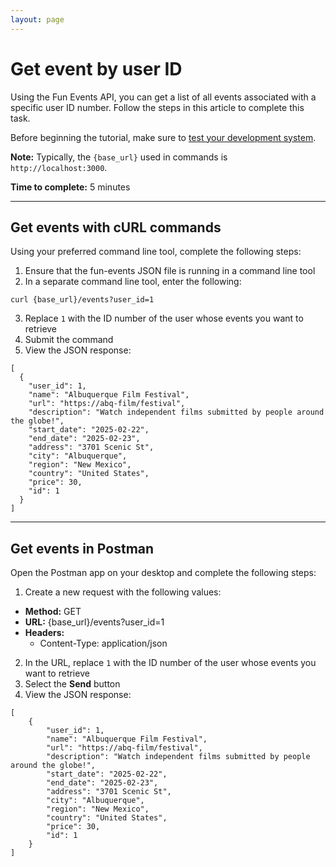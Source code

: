 ```yaml
---
layout: page
---
```


# Get event by user ID
Using the Fun Events API, you can get a list of all events associated with a specific user ID number. Follow the steps in this article to complete this task.

Before beginning the tutorial, make sure to [test your development system](../tutorials/getting-started.md).

**Note:** Typically, the `{base_url}` used in commands is `http://localhost:3000`.

**Time to complete:** 5 minutes

---
## Get events with cURL commands

Using your preferred command line tool, complete the following steps:

1. Ensure that the fun-events JSON file is running in a command line tool
2. In a separate command line tool, enter the following:
```shell
curl {base_url}/events?user_id=1
```
3. Replace `1` with the ID number of the user whose events you want to retrieve
4. Submit the command
5. View the JSON response:
```shell
[
  {
    "user_id": 1,
    "name": "Albuquerque Film Festival",
    "url": "https://abq-film/festival",
    "description": "Watch independent films submitted by people around the globe!",
    "start_date": "2025-02-22",
    "end_date": "2025-02-23",
    "address": "3701 Scenic St",
    "city": "Albuquerque",
    "region": "New Mexico",
    "country": "United States",
    "price": 30,
    "id": 1
  }
]
```
---
## Get events in Postman

Open the Postman app on your desktop and complete the following steps:

1. Create a new request with the following values:
- **Method:** GET
- **URL:** {base_url}/events?user_id=1
- **Headers:**
  - Content-Type: application/json
 
2. In the URL, replace `1` with the ID number of the user whose events you want to retrieve
3. Select the **Send** button
4. View the JSON response:
```shell
[
    {
        "user_id": 1,
        "name": "Albuquerque Film Festival",
        "url": "https://abq-film/festival",
        "description": "Watch independent films submitted by people around the globe!",
        "start_date": "2025-02-22",
        "end_date": "2025-02-23",
        "address": "3701 Scenic St",
        "city": "Albuquerque",
        "region": "New Mexico",
        "country": "United States",
        "price": 30,
        "id": 1
    }
]
```
